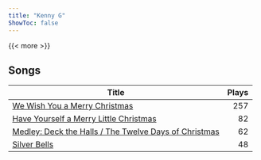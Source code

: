 ```yaml
---
title: "Kenny G"
ShowToc: false
---
```


{{< more >}}

## Songs
Title | Plays 
----- | -----: 
[We Wish You a Merry Christmas](/songs/we-wish-you-a-merry-christmas) | 257
[Have Yourself a Merry Little Christmas](/songs/have-yourself-a-merry-little-christmas) | 82
[Medley: Deck the Halls / The Twelve Days of Christmas](/songs/medley-deck-the-halls-the-twelve-days-of-christmas) | 62
[Silver Bells](/songs/silver-bells) | 48

